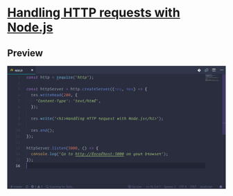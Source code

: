 # [Handling HTTP requests with Node.js](https://jakepintu.github.io/-Handling-HTTP-requests-with-Node.js/)

## Preview

[![Handling HTTP requests with Node.js Preview](https://raw.githubusercontent.com/jakepintu/-Handling-HTTP-requests-with-Node.js/master/img/img.png)](https://jakepintu.github.io/-Handling-HTTP-requests-with-Node.jsv/)
